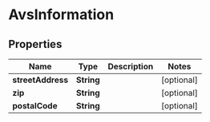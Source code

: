 
# AvsInformation

## Properties
Name | Type | Description | Notes
------------ | ------------- | ------------- | -------------
**streetAddress** | **String** |  |  [optional]
**zip** | **String** |  |  [optional]
**postalCode** | **String** |  |  [optional]



